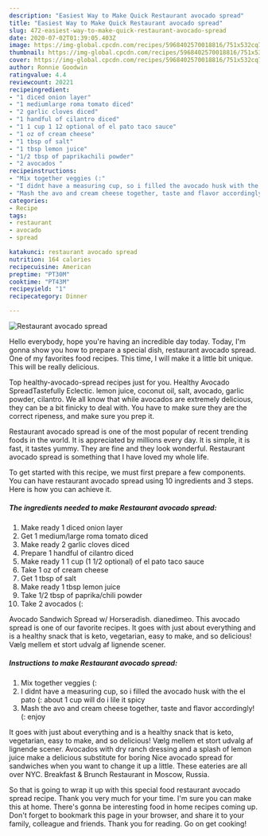 ```yaml
---
description: "Easiest Way to Make Quick Restaurant avocado spread"
title: "Easiest Way to Make Quick Restaurant avocado spread"
slug: 472-easiest-way-to-make-quick-restaurant-avocado-spread
date: 2020-07-02T01:39:05.403Z
image: https://img-global.cpcdn.com/recipes/5968402570018816/751x532cq70/restaurant-avocado-spread-recipe-main-photo.jpg
thumbnail: https://img-global.cpcdn.com/recipes/5968402570018816/751x532cq70/restaurant-avocado-spread-recipe-main-photo.jpg
cover: https://img-global.cpcdn.com/recipes/5968402570018816/751x532cq70/restaurant-avocado-spread-recipe-main-photo.jpg
author: Ronnie Goodwin
ratingvalue: 4.4
reviewcount: 20221
recipeingredient:
- "1 diced onion layer"
- "1 mediumlarge roma tomato diced"
- "2 garlic cloves diced"
- "1 handful of cilantro diced"
- "1 1 cup 1 12 optional of el pato taco sauce"
- "1 oz of cream cheese"
- "1 tbsp of salt"
- "1 tbsp lemon juice"
- "1/2 tbsp of paprikachili powder"
- "2 avocados "
recipeinstructions:
- "Mix together veggies (:"
- "I didnt have a measuring cup, so i filled the avocado husk with the el pato (: about 1 cup will do i lile it spicy"
- "Mash the avo and cream cheese together, taste and flavor accordingly! (: enjoy"
categories:
- Recipe
tags:
- restaurant
- avocado
- spread

katakunci: restaurant avocado spread 
nutrition: 164 calories
recipecuisine: American
preptime: "PT30M"
cooktime: "PT43M"
recipeyield: "1"
recipecategory: Dinner

---
```



![Restaurant avocado spread](https://img-global.cpcdn.com/recipes/5968402570018816/751x532cq70/restaurant-avocado-spread-recipe-main-photo.jpg)

Hello everybody, hope you're having an incredible day today. Today, I'm gonna show you how to prepare a special dish, restaurant avocado spread. One of my favorites food recipes. This time, I will make it a little bit unique. This will be really delicious.

Top healthy-avocado-spread recipes just for you. Healthy Avocado SpreadTastefully Eclectic. lemon juice, coconut oil, salt, avocado, garlic powder, cilantro. We all know that while avocados are extremely delicious, they can be a bit finicky to deal with. You have to make sure they are the correct ripeness, and make sure you prep it.

Restaurant avocado spread is one of the most popular of recent trending foods in the world. It is appreciated by millions every day. It is simple, it is fast, it tastes yummy. They are fine and they look wonderful. Restaurant avocado spread is something that I have loved my whole life.


To get started with this recipe, we must first prepare a few components. You can have restaurant avocado spread using 10 ingredients and 3 steps. Here is how you can achieve it.

<!--inarticleads1-->

##### The ingredients needed to make Restaurant avocado spread:

1. Make ready 1 diced onion layer
1. Get 1 medium/large roma tomato diced
1. Make ready 2 garlic cloves diced
1. Prepare 1 handful of cilantro diced
1. Make ready 1 1 cup (1 1/2 optional) of el pato taco sauce
1. Take 1 oz of cream cheese
1. Get 1 tbsp of salt
1. Make ready 1 tbsp lemon juice
1. Take 1/2 tbsp of paprika/chili powder
1. Take 2 avocados (:


Avocado Sandwich Spread w/ Horseradish. dianedimeo. This avocado spread is one of our favorite recipes. It goes with just about everything and is a healthy snack that is keto, vegetarian, easy to make, and so delicious! Vælg mellem et stort udvalg af lignende scener. 

<!--inarticleads2-->

##### Instructions to make Restaurant avocado spread:

1. Mix together veggies (:
1. I didnt have a measuring cup, so i filled the avocado husk with the el pato (: about 1 cup will do i lile it spicy
1. Mash the avo and cream cheese together, taste and flavor accordingly! (: enjoy


It goes with just about everything and is a healthy snack that is keto, vegetarian, easy to make, and so delicious! Vælg mellem et stort udvalg af lignende scener. Avocados with dry ranch dressing and a splash of lemon juice make a delicious substitute for boring Nice avocado spread for sandwiches when you want to change it up a little. These eateries are all over NYC. Breakfast &amp; Brunch Restaurant in Moscow, Russia. 

So that is going to wrap it up with this special food restaurant avocado spread recipe. Thank you very much for your time. I'm sure you can make this at home. There's gonna be interesting food in home recipes coming up. Don't forget to bookmark this page in your browser, and share it to your family, colleague and friends. Thank you for reading. Go on get cooking!
